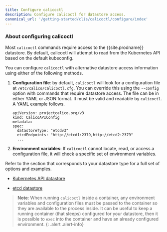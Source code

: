 ```yaml
---
title: Configure calicoctl
description: Configure calicoctl for datastore access.
canonical_url: '/getting-started/clis/calicoctl/configure/index'
---
```


### About configuring calicoctl

Most `calicoctl` commands require access to the {{site.prodname}} datastore. By default, calicoctl
will attempt to read from the Kubernetes API based on the default kubeconfig.

You can configure `calicoctl` with alternative datastore access information using either of the following methods.

1. **Configuration file**: by default, `calicoctl` will look for a configuration file
at `/etc/calico/calicoctl.cfg`. You can override this using the `--config` option with
commands that require datastore access. The file can be in either YAML or JSON format.
It must be valid and readable by `calicoctl`. A YAML example follows.

   ```
   apiVersion: projectcalico.org/v3
   kind: CalicoAPIConfig
   metadata:
   spec:
     datastoreType: "etcdv3"
     etcdEndpoints: "http://etcd1:2379,http://etcd2:2379"
     ...
   ```

1. **Environment variables**: If `calicoctl` cannot locate, read, or access a configuration
file, it will check a specific set of environment variables.

Refer to the section that corresponds to your datastore type for a full set of options
and examples.

- [Kubernetes API datastore](kdd)

- [etcd datastore](etcd)

> **Note**: When running `calicoctl` inside a container, any environment variables and
> configuration files must be passed to the container so they are available to
> the process inside. It can be useful to keep a running container (that sleeps) configured
> for your datastore, then it is possible to `exec` into the container and have an
> already configured environment.
{: .alert .alert-info}
